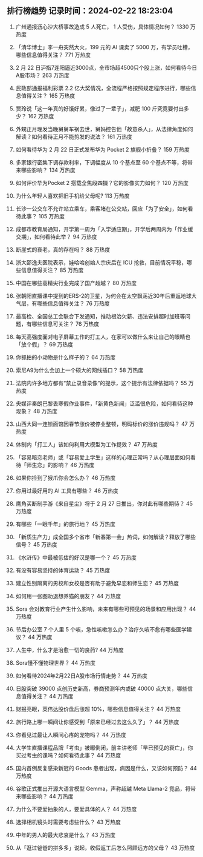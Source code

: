 
## 排行榜趋势 记录时间：2024-02-22 18:23:04
  
  1. 广州通报沥心沙大桥事故造成 5 人死亡， 1 人受伤，具体情况如何？ 1330 万热度
    
  2. 「清华博士」李一舟突然大火，199 元的 AI 课卖了 5000 万，有学员吐槽，哪些信息值得关注？ 771 万热度
    
  3. 2 月 22 日沪指7连阳逼近3000点，全市场超4500只个股上涨，如何看待今日A股市场？ 263 万热度
    
  4. 民政部通报福利彩票 2.2 亿大奖情况，全流程严格按照规定程序进行，哪些信息值得关注？ 165 万热度
    
  5. 贾玲说「这一年真的好饿好累，像过了一辈子」，减肥 100 斤究竟要付出多少？ 162 万热度
    
  6. 外甥正月理发当晚舅舅车祸去世，舅妈控告他「故意杀人」，从法律角度如何解读？如何看待正月不能剪发的说法？ 161 万热度
    
  7. 如何看待华为 2 月 22 日正式发布华为 Pocket 2 旗舰小折叠？ 159 万热度
    
  8. 多家银行密集下调存款利率，下调幅度从 10 个基点至 60 个基点不等，将带来哪些影响？ 134 万热度
    
  9. 如何评价华为Pocket 2 搭载全焦段四摄？它的影像实力如何？ 120 万热度
    
  10. 为什么年轻人喜欢把旧手机给父母呢? 113 万热度
    
  11. 长沙一公交车不允许站立乘车，乘客堵在公交站，回应「为了安全」，如何看待此事？ 105 万热度
    
  12. 成都市教育局通知，开学第一周为「入学适应期」，开学后两周内为「作业缓交期」，如何看待此举？ 94 万热度
    
  13. 断崖式的衰老，真的存在吗？ 88 万热度
    
  14. 浙大邵逸夫医院表示，娃哈哈创始人宗庆后在 ICU 抢救，目前情况平稳，哪些信息值得关注？ 85 万热度
    
  15. 中国在哪些高精尖行业完成了国产超越？ 80 万热度
    
  16. 张朝阳直播课中提到的ERS-2的卫星，为何会在太空飘荡近30年后重返地球大气层，有哪些信息值得关注？ 76 万热度
    
  17. 最高检、全国总工会联合下发通知，推动根治欠薪、违法安排超时加班等问题，有哪些信息可关注？ 76 万热度
    
  18. 每天高强度面对电子屏幕工作的打工人，在家可以做什么来让自己的眼睛也「放个假」？ 69 万热度
    
  19. 你抓拍的小动物是什么样子的？ 64 万热度
    
  20. 索尼A9为什么会加上一个硕大的网线插口？ 58 万热度
    
  21. 法院内许多地方都有“禁止录音录像”的提示，这个提示有法律依据吗？ 55 万热度
    
  22. 央媒评秦朗巴黎丢寒假作业事件，「新黄色新闻」泛滥很危险，如何看待这种现象？ 48 万热度
    
  23. 山西大同一连锁面馆因春节涨价被停业整顿，明码标价的涨价违规吗？ 47 万热度
    
  24. 体制内「打工人」该如何利用大模型为工作提效？ 47 万热度
    
  25. 「容易暗恋老师」或「容易爱上学生」这样的心理正常吗？从心理层面如何看待「师生恋」的影响？ 46 万热度
    
  26. 如果你捡到了猴爪你会怎么办？ 46 万热度
    
  27. 你用过最好用的 AI 工具有哪些？ 46 万热度
    
  28. 鹰角买断制手游《来自星尘》将于 2 月 27 日推出，你对此有哪些期待？ 45 万热度
    
  29. 有哪些「一眼千年」的旅行地？ 45 万热度
    
  30. 「新质生产力」成全国多个省市「新春第一会」热词，如何解读？释放了哪些信号？ 45 万热度
    
  31. 《水浒传》中最被低估的好汉是哪一个？ 45 万热度
    
  32. 有没有容易坚持的体育运动？ 45 万热度
    
  33. 建立性别隔离的男校和女校是否有助于避免早恋和师生恋？ 45 万热度
    
  34. 如何用一张图劝退想养猫的朋友？ 44 万热度
    
  35. Sora 会对教育行业产生什么影响，未来有哪些可预见的场景和应用出现？ 44 万热度
    
  36. 节后办公室 7 个人里 5 个咳，急性咳嗽怎么办？治疗久咳不愈有哪些医学建议？ 44 万热度
    
  37. 人生中，什么才是治愈一切的良药? 44 万热度
    
  38. Sora懂不懂物理世界？ 44 万热度
    
  39. 如何看待2024年2月22日A股市场行情走势？ 44 万热度
    
  40. 日股突破 39000 点创历史新高，券商预测年内或破 40000 点大关，哪些信息值得关注？ 44 万热度
    
  41. 财报亮眼，英伟达股价盘后涨超 10%，哪些信息值得关注？ 44 万热度
    
  42. 旅行路上哪一瞬间让你感受到「原来已经过去这么久了」？ 44 万热度
    
  43. 你看见过最让人瞬间心疼的宠物吗？ 44 万热度
    
  44. 大学生直播课程品牌「考虫」被曝倒闭，前主讲老师「早已预见的衰亡」，你买过考虫的课吗？如何看待此事？ 44 万热度
    
  45. 国内首例反复感染新冠的 Goods 患者出现，病因是什么，又该如何预防？ 44 万热度
    
  46. 谷歌正式推出开源大语言模型 Gemma，声称超越 Meta Llama-2 竞品，将带来哪些影响？ 44 万热度
    
  47. 为什么不要爱抽象的人，要爱具体的人？ 44 万热度
    
  48. 选择相机镜头时需要考虑些什么？ 43 万热度
    
  49. 中年的男人的最大悲哀是什么？ 43 万热度
    
  50. 从「逛过爸爸的拼多多」说起，收假返工后怎么照顾远方的父母？ 43 万热度
    